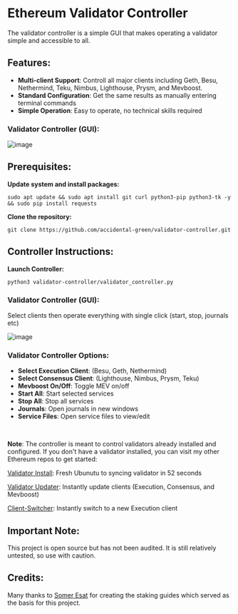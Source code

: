 # Ethereum Validator Controller
The validator controller is a simple GUI that makes operating a validator simple and accessible to all.

## Features:

- **Multi-client Support**: Controll all major clients including Geth, Besu, Nethermind, Teku, Nimbus, Lighthouse, Prysm, and Mevboost.
- **Standard Configuration**: Get the same results as manually entering terminal commands
- **Simple Operation**: Easy to operate, no technical skills required

### Validator Controller (GUI):
![image](https://github.com/accidental-green/validator-controller/assets/72235883/cf384644-c48d-4295-af3d-23010c9fff28)

## Prerequisites:

**Update system and install packages:**

`sudo apt update && sudo apt install git curl python3-pip python3-tk -y && sudo pip install requests`

**Clone the repository:**

`git clone https://github.com/accidental-green/validator-controller.git`

## Controller Instructions:
**Launch Controller:**

`python3 validator-controller/validator_controller.py`

### Validator Controller (GUI):

Select clients then operate everything with single click (start, stop, journals etc)

![image](https://github.com/accidental-green/validator-controller/assets/72235883/cf384644-c48d-4295-af3d-23010c9fff28)

### Validator Controller Options:
- **Select Execution Client**: (Besu, Geth, Nethermind)
- **Select Consensus Client**: (Lighthouse, Nimbus, Prysm, Teku)
- **Mevboost On/Off**: Toggle MEV on/off
- **Start All**: Start selected services
- **Stop All**: Stop all services
- **Journals**: Open journals in new windows
- **Service Files**: Open service files to view/edit

<br>

**Note**: The controller is meant to control validators already installed and configured. If you don't have a validator installed, you can visit my other Ethereum repos to get started:

[Validator Install](https://github.com/accidental-green/validator-install): Fresh Ubunutu to syncing validator in 52 seconds

[Validator Updater](https://github.com/accidental-green/validator-updater): Instantly update clients (Execution, Consensus, and Mevboost)

[Client-Switcher](https://github.com/accidental-green/client-switcher): Instantly switch to a new Execution client


## Important Note:

This project is open source but has not been audited. It is still relatively untested, so use with caution.

## Credits:

Many thanks to [Somer Esat](https://github.com/SomerEsat/ethereum-staking-guides) for creating the staking guides which served as the basis for this project.
